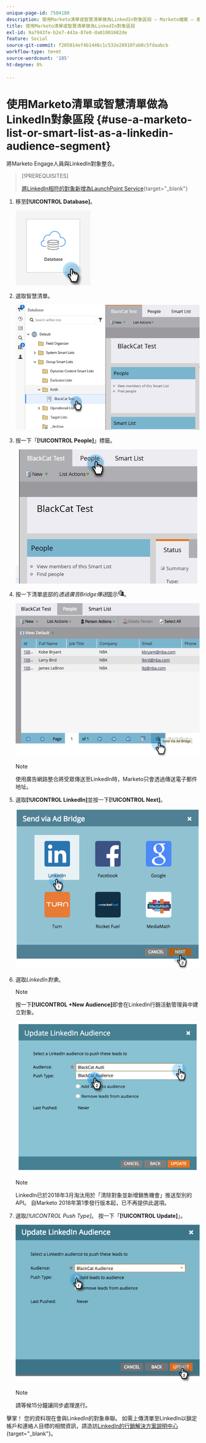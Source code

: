 ```yaml
---
unique-page-id: 7504180
description: 使用Marketo清單或智慧清單做為LinkedIn對象區段 — Marketo檔案 — 產品檔案
title: 使用Marketo清單或智慧清單做為LinkedIn對象區段
exl-id: 9a7943fe-b2e7-443a-87e0-da01001682de
feature: Social
source-git-commit: f205014ef4b1446c1c532e28910fab0c5fdaabcb
workflow-type: tm+mt
source-wordcount: '185'
ht-degree: 0%

---
```


# 使用Marketo清單或智慧清單做為LinkedIn對象區段 {#use-a-marketo-list-or-smart-list-as-a-linkedin-audience-segment}

將Marketo Engage人員與LinkedIn對象整合。

>[!PREREQUISITES]
>
>[將LinkedIn相符的對象新增為LaunchPoint Service](/help/marketo/product-docs/demand-generation/ad-network-integrations/add-linkedin-matched-audiences-as-a-launchpoint-service.md){target="_blank"}

1. 移至&#x200B;**[!UICONTROL Database]**。

   ![](assets/list-as-a-linkedin-audience-segment-1.png)

1. 選取智慧清單。

   ![](assets/list-as-a-linkedin-audience-segment-2.png)

1. 按一下「**[!UICONTROL People]**」標籤。

   ![](assets/list-as-a-linkedin-audience-segment-3.png)

1. 按一下清單底部的&#x200B;_透過廣告Bridge傳送_&#x200B;圖示![—](assets/icon-ad-bridge.png)。

   ![](assets/list-as-a-linkedin-audience-segment-4.png)

   >[!NOTE]
   >
   >使用廣告網路整合將受眾傳送至LinkedIn時，Marketo只會透過傳送電子郵件地址。

1. 選取&#x200B;**[!UICONTROL LinkedIn]**&#x200B;並按一下&#x200B;**[!UICONTROL Next]**。

   ![](assets/list-as-a-linkedin-audience-segment-5.png)

1. 選取&#x200B;_LinkedIn對象_。

   >[!NOTE]
   >
   >按一下&#x200B;**[!UICONTROL +New Audience]**&#x200B;即會在LinkedIn行銷活動管理員中建立對象。

   ![](assets/list-as-a-linkedin-audience-segment-6.png)

   >[!NOTE]
   >
   >LinkedIn已於2018年3月淘汰用於「清除對象並新增銷售機會」推送型別的API。 自Marketo 2018年第1季發行版本起，已不再提供此選項。

1. 選取&#x200B;_[!UICONTROL Push Type]_。 按一下「**[!UICONTROL Update]**」。

   ![](assets/list-as-a-linkedin-audience-segment-7.png)

   >[!NOTE]
   >
   >請等候15分鐘讓同步處理進行。

擊掌！ 您的資料現在會與LinkedIn的對象串聯。 如需上傳清單至LinkedIn以鎖定帳戶和連絡人目標的相關資訊，請造訪[LinkedIn的行銷解決方案說明中心](https://www.linkedin.com/help/lms/answer/73938?query=ad%20segment){target="_blank"}。
